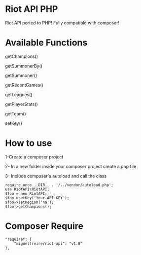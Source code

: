 Riot API PHP
===========

Riot API ported to PHP!
Fully compatible with composer!


Available Functions
===========

getChampions()

getSummonerBy()

getSummoner()

getRecentGames()

getLeagues()

getPlayerStats()

getTeam()

setKey()


How to use
===========

1-Create a composer project

2- In a new folder inside your composer project create a php file

3- Include composer's autoload and call the class


    require_once __DIR__ . '/../vendor/autoload.php';
    use RiotAPI\RiotAPI;
    $foo = new RiotAPI;
    $foo->setKey('Your-API-KEY');
    $foo->setRegion('na');
    $foo->getChampions();
    
    
Composer Require
===========
    "require": {
        "miguelfreire/riot-api": "v1.0"
    },
